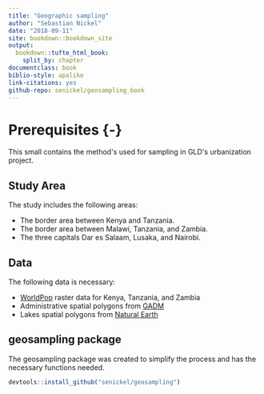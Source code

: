 ```yaml
--- 
title: "Geographic sampling"
author: "Sebastian Nickel"
date: "2018-09-11"
site: bookdown::bookdown_site
output: 
  bookdown::tufte_html_book:
    split_by: chapter
documentclass: book
biblio-style: apalike
link-citations: yes
github-repo: senickel/geosampling_book
---
```

# Prerequisites {-}
This small contains the method's used for sampling in GLD's urbanization project.  

## Study Area
The study includes the following areas:  

* The border area between Kenya and Tanzania.  
* The border area between Malawi, Tanzania, and Zambia.  
* The three capitals Dar es Salaam, Lusaka, and Nairobi. 

## Data
The following data is necessary:  

* [WorldPop](https://www.worldpop.org.uk/) raster data for Kenya, Tanzania, and Zambia  
* Administrative spatial polygons from [GADM](https://gadm.org/)
* Lakes spatial polygons from [Natural Earth](https://www.naturalearthdata.com/downloads/10m-physical-vectors/10m-rivers-lake-centerlines/)

## geosampling package
The geosampling package was created to simplify the process and has the necessary functions needed.


```r
devtools::install_github("senickel/geosampling")
```

